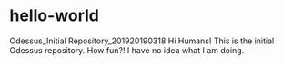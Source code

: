 # hello-world
Odessus_Initial Repository_201920190318
Hi Humans!
This is the initial Odessus repository. How fun?! I have no idea what I am doing.
